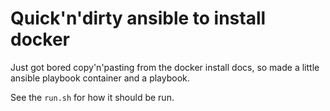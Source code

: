 # Quick'n'dirty ansible to install docker

Just got bored copy'n'pasting from the docker install docs, so made a little ansible playbook container and a playbook.

See the `run.sh` for how it should be run.
